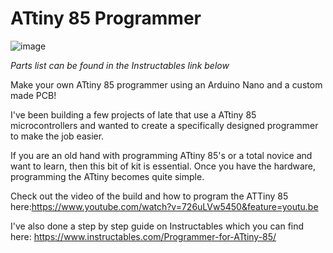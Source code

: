 # ATtiny 85 Programmer
![image](https://github.com/user-attachments/assets/731d9ab6-fcc2-432f-b610-fa665e0e3240)

*Parts list can be found in the Instructables link below*

Make your own ATtiny 85 programmer using an Arduino Nano and a custom made PCB!

I've been building a few projects of late that use a ATtiny 85 microcontrollers and wanted to create a specifically designed programmer to make the job easier.

If you are an old hand with programming ATtiny 85's or a total novice and want to learn, then this bit of kit is essential. Once you have the hardware, programming the ATtiny becomes quite simple. 

Check out the video of the build and how to program the ATTiny 85 here:https://www.youtube.com/watch?v=726uLVw5450&feature=youtu.be

I've also done a step by step guide on Instructables which you can find here: https://www.instructables.com/Programmer-for-ATtiny-85/
